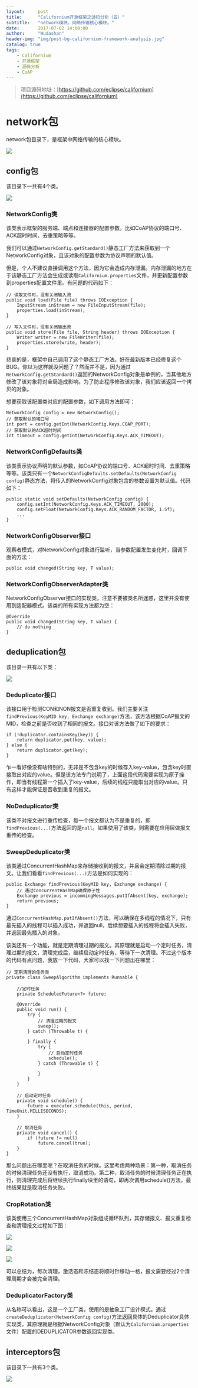 ```yaml
---
layout:     post
title:      "Californium开源框架之源码分析（五）"
subtitle:   "network模块，网络传输核心模块。"
date:       2017-07-02 14:00:00
author:     "Wudashan"
header-img: "img/post-bg-californium-framework-analysis.jpg"
catalog: true
tags:
    - Californium
    - 开源框架
    - 源码分析
    - CoAP
---
```


> 项目源码地址：[https://github.com/eclipse/californium](https://github.com/eclipse/californium)

# network包

network包目录下，是框架中网络传输的核心模块。

![](http://o7x0ygc3f.bkt.clouddn.com/Californium%E5%BC%80%E6%BA%90%E6%A1%86%E6%9E%B6%E5%88%86%E6%9E%90/network%E5%8C%85.png)

## config包

该目录下一共有4个类。

![](http://o7x0ygc3f.bkt.clouddn.com/Californium%E5%BC%80%E6%BA%90%E6%A1%86%E6%9E%B6%E5%88%86%E6%9E%90/network-config%E5%8C%85.png)

### NetworkConfig类

该类表示框架的服务端、端点和连接器的配置参数。比如CoAP协议的端口号、ACK超时时间、去重策略等等。

我们可以通过`NetworkConfig.getStandard()`静态工厂方法来获取到一个NetworkConfig对象，且该对象的配置参数为协议声明的默认值。

但是，个人不建议直接调用这个方法，因为它会造成内存泄漏。内存泄漏的地方在于该静态工厂方法会生成或读取`Californium.properties`文件，并更新配置参数到properties配置文件里。有问题的代码如下：

```
// 读取文件时，没有关闭输入流
public void load(File file) throws IOException {
    InputStream inStream = new FileInputStream(file);
    properties.load(inStream);
}

// 写入文件时，没有关闭输出流
public void store(File file, String header) throws IOException {
    Writer writer = new FileWriter(file);
    properties.store(write, header);
}
```

悲哀的是，框架中自己调用了这个静态工厂方法。好在最新版本已经修复这个BUG。你以为这样就没问题了？然而并不是，因为通过`NetworkConfig.getStandard()`返回的NetworkConfig对象是单例的，当其他地方修改了该对象将对全局造成影响。为了防止程序修改该对象，我们应该返回一个拷贝的对象。

想要获取该配置类对应的配置参数，如下调用方法即可：

```
NetworkConfig config = new NetworkConfig();
// 获取默认的端口号
int port = config.getInt(NetworkConfig.Keys.COAP_PORT);
// 获取默认的ACK超时时间
int timeout = config.getInt(NetworkConfig.Keys.ACK_TIMEOUT);
```

### NetworkConfigDefaults类

该类表示协议声明的默认参数，如CoAP协议的端口号、ACK超时时间、去重策略等等。该类只有一个`NetworkConfigDefaults.setDefaults(NetworkConfig config)`静态方法，将传入的NetworkConfig对象包含的参数设置为默认值。代码如下：

```
public static void setDefaults(NetworkConfig config) {
    config.setInt(NetworkConfig.Keys.ACK_TIMEOUT, 2000);
    config.setFloat(NetworkConfig.Keys.ACK_RANDOM_FACTOR, 1.5f);
    ...
}
```

### NetworkConfigObserver接口

观察者模式，对NetworkConfig对象进行监听，当参数配置发生变化时，回调下面的方法：

```
public void changed(String key, T value);
```

### NetworkConfigObserverAdapter类

NetworkConfigObserver接口的实现类，注意不要被类名所迷惑，这里并没有使用到适配器模式。该类的所有实现方法都为空：

```
@Override
public void changed(String key, T value) {
    // do nothing
}
```

## deduplication包

该目录一共有以下类：

![](http://o7x0ygc3f.bkt.clouddn.com/Californium%E5%BC%80%E6%BA%90%E6%A1%86%E6%9E%B6%E5%88%86%E6%9E%90/network-deduplication%E5%8C%85.png)

### Deduplicator接口

该接口用于检测CON和NON报文是否重复收到。我们主要关注`findPrevious(KeyMID key, Exchange exchange)`方法，该方法根据CoAP报文的MID，检查之前是否收到了相同的报文。接口对该方法做了如下的要求：

```
if (!duplicator.containsKey(key)) {
    return duplicator.put(key, value);
} else {
    return duplicator.get(key);
}
```

乍一看好像没有啥特别的，无非是不包含key的时候存入key-value，包含key时直接取出对应的value。但是该方法专门说明了，上面这段代码需要实现为原子操作，即当有线程第一个插入了key-value，后续的线程只能取出对应的value。只有这样才能保证是否收到重复的报文。

### NoDeduplicator类

该类不对报文进行重传检查，每一个报文都认为不是重复的，即`findPrevious(...)`方法返回的是`null`。如果使用了该类，则需要在应用层做报文重传的检查。

### SweepDeduplicator类

该类通过ConcurrentHashMap来存储接收到的报文，并且会定期清除过期的报文。让我们看看`findPrevious(...)`方法是如何实现的：

```
public Exchange findPrevious(KeyMID key, Exchange exchange) {
    // 通过ConcurrentHashMap确保原子性
    Exchange previous = incommingMessages.putIfAbsent(key, exchange);
    return previous;
}
```

通过`ConcurrentHashMap.putIfAbsent()`方法，可以确保在多线程的情况下，只有最先插入的线程可以插入成功，并返回null，后续想要插入的线程将会插入失败，并返回最先插入的对象。

该类还有一个功能，就是定期清理过期的报文。其原理就是启动一个定时任务，清理过期的报文，清理完成后，继续启动定时任务，等待下一次清理。不过这个版本的代码有点问题，我放一下代码，大家可以找一下问题出在哪里：

```
// 定期清理的任务类
private class SweepAlgorithm implements Runnable {

    //定时任务
    private ScheduledFuture<?> future;
    
    @Override
    public void run() {
        try {
            // 清理过期的报文
            sweep();
        } catch (Throwable t) {
            
        } finally {
            try {
                // 启动定时任务
                schedule();
            } catch (Throwable t) {

            }
        }
    }
    
    // 启动定时任务
    private void schedule() {
        future = executor.schedule(this, period, TimeUnit.MILLISECONDS);
    }
    
    // 取消任务
    private void cancel() {
        if (future != null)
            future.cancel(true);
    }
}
```

那么问题出在哪里呢？在取消任务的时候。这里考虑两种场景：第一种，取消任务的时候清理任务还没有执行，取消成功。第二种，取消任务的时候清理任务正在执行，则清理完成后将继续执行finally块里的语句，即再次调用schedule()方法，最终结果就是取消任务失败。

### CropRotation类

该类使用三个ConcurrentHashMap对象组成循环队列，其存储报文、报文重复检查和清理报文过程如下图：

![](http://o7x0ygc3f.bkt.clouddn.com/Californium%E5%BC%80%E6%BA%90%E6%A1%86%E6%9E%B6%E5%88%86%E6%9E%90/CropRotation-%E5%AD%98%E5%82%A8%E6%8A%A5%E6%96%87.png)

![](http://o7x0ygc3f.bkt.clouddn.com/Californium%E5%BC%80%E6%BA%90%E6%A1%86%E6%9E%B6%E5%88%86%E6%9E%90/CropRotation-%E6%8A%A5%E6%96%87%E9%87%8D%E5%A4%8D%E6%A3%80%E6%9F%A5.png)

![](http://o7x0ygc3f.bkt.clouddn.com/Californium%E5%BC%80%E6%BA%90%E6%A1%86%E6%9E%B6%E5%88%86%E6%9E%90/CropRotation-%E6%B8%85%E7%90%86%E6%8A%A5%E6%96%87.png)

可以总结为，每次清理，激活态和冻结态将顺时针移动一格，报文需要经过2个清理周期才会被完全清理。

### DeduplicatorFactory类

从名称可以看出，这是一个工厂类，使用的是抽象工厂设计模式。通过`createDeduplicator(NetworkConfig config)`方法返回具体的Deduplicator具体实现类，其原理就是根据NetworkConfig对象（默认为`Californium.properties`文件）配置的DEDUPLICATOR参数返回实现类。

## interceptors包

该目录下一共有3个类。

![](http://o7x0ygc3f.bkt.clouddn.com/Californium%E5%BC%80%E6%BA%90%E6%A1%86%E6%9E%B6%E5%88%86%E6%9E%90/network-interceptors%E5%8C%85.png)
